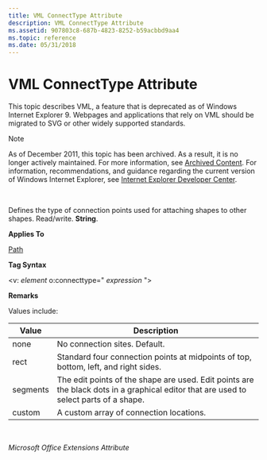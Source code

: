 ```yaml
---
title: VML ConnectType Attribute
description: VML ConnectType Attribute
ms.assetid: 907803c8-687b-4823-8252-b59acbbd9aa4
ms.topic: reference
ms.date: 05/31/2018
---
```


# VML ConnectType Attribute

This topic describes VML, a feature that is deprecated as of Windows Internet Explorer 9. Webpages and applications that rely on VML should be migrated to SVG or other widely supported standards.

> [!Note]  
> As of December 2011, this topic has been archived. As a result, it is no longer actively maintained. For more information, see [Archived Content](/previous-versions/windows/internet-explorer/ie-developer/). For information, recommendations, and guidance regarding the current version of Windows Internet Explorer, see [Internet Explorer Developer Center](https://msdn.microsoft.com/ie/).

 

Defines the type of connection points used for attaching shapes to other shapes. Read/write. **String**.

**Applies To**

[Path](msdn-online-vml-path-element.md)

**Tag Syntax**

<v: *element* o:connecttype=" *expression* ">

**Remarks**

Values include:



| Value    | Description                                                                                                                           |
|----------|---------------------------------------------------------------------------------------------------------------------------------------|
| none     | No connection sites. Default.                                                                                                         |
| rect     | Standard four connection points at midpoints of top, bottom, left, and right sides.                                                   |
| segments | The edit points of the shape are used. Edit points are the black dots in a graphical editor that are used to select parts of a shape. |
| custom   | A custom array of connection locations.                                                                                               |



 

*Microsoft Office Extensions Attribute*

 

 
